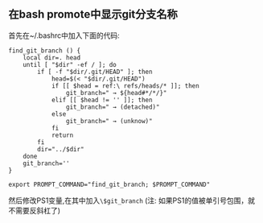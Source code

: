 ## 在bash promote中显示git分支名称

首先在~/.bashrc中加入下面的代码:  

    find_git_branch () {
        local dir=. head
        until [ "$dir" -ef / ]; do
            if [ -f "$dir/.git/HEAD" ]; then
                head=$(< "$dir/.git/HEAD")
                if [[ $head = ref:\ refs/heads/* ]]; then
                    git_branch=" → ${head#*/*/}"
                elif [[ $head != '' ]]; then
                    git_branch=" → (detached)"
                else
                    git_branch=" → (unknow)"
                fi
                return
            fi
            dir="../$dir"
        done
        git_branch=''
    }

    export PROMPT_COMMAND="find_git_branch; $PROMPT_COMMAND"

然后修改PS1变量,在其中加入`\$git_branch`  (注: 如果PS1的值被单引号包围，就不需要反斜杠了)
